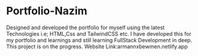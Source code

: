 # Portfolio-Nazim
Designed and developed the portfolio for myself using the latest Technologies i.e; HTML,Css and TailwindCSS etc.
I have developed this for my portfolio and learnings and still learning FullStack Development in deep.
This project is on the progress.
Website Link:armannxbewmen.netlify.app
